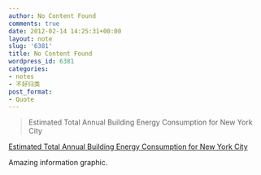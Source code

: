 ```yaml
---
author: No Content Found
comments: true
date: 2012-02-14 14:25:31+00:00
layout: note
slug: '6381'
title: No Content Found
wordpress_id: 6381
categories:
- notes
- 不好归类
post_format:
- Quote
---
```


<blockquote>Estimated Total Annual Building Energy Consumption for New York City</blockquote>

[Estimated Total Annual Building Energy Consumption for New York City](http://modi.mech.columbia.edu/nycenergy/)





Amazing information graphic.

